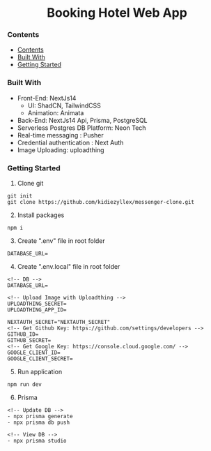 <h1 align="center">
  Booking Hotel Web App
</h1>

### Contents

- [Contents](#contents)
- [Built With](#built-with)
- [Getting Started](#getting-started)

### Built With

- Front-End: NextJs14
  - UI: ShadCN, TailwindCSS
  - Animation: Animata
- Back-End: NextJs14 Api, Prisma, PostgreSQL
- Serverless Postgres DB Platform: Neon Tech
- Real-time messaging : Pusher
- Credential authentication : Next Auth
- Image Uploading: uploadthing

### Getting Started

1. Clone git

```
git init
git clone https://github.com/kidiezyllex/messenger-clone.git
```

2. Install packages

```
npm i
```

3. Create ".env" file in root folder

```
DATABASE_URL=
```

4. Create ".env.local" file in root folder

```
<!-- DB -->
DATABASE_URL=

<!-- Upload Image with Uploadthing -->
UPLOADTHING_SECRET=
UPLOADTHING_APP_ID=

NEXTAUTH_SECRET="NEXTAUTH_SECRET"
<!-- Get Github Key: https://github.com/settings/developers -->
GITHUB_ID=
GITHUB_SECRET=
<!-- Get Google Key: https://console.cloud.google.com/ -->
GOOGLE_CLIENT_ID=
GOOGLE_CLIENT_SECRET=
```

5. Run application

```
npm run dev
```

6. Prisma

```
<!-- Update DB -->
- npx prisma generate
- npx prisma db push

<!-- View DB -->
- npx prisma studio
```
